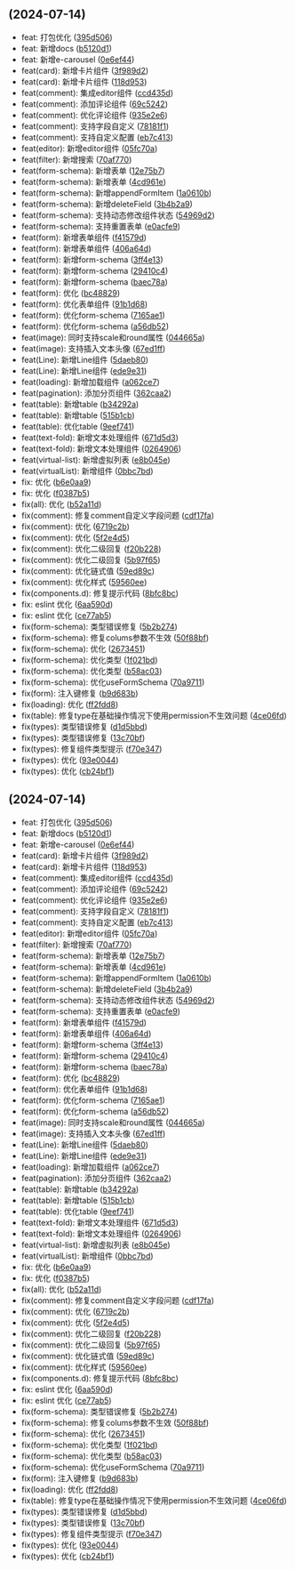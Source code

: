 ##  (2024-07-14)

* feat: 打包优化 ([395d506](https://github.com/c-eqian/e-plus-ui/commit/395d506))
* feat: 新增docs ([b5120d1](https://github.com/c-eqian/e-plus-ui/commit/b5120d1))
* feat: 新增e-carousel ([0e6ef44](https://github.com/c-eqian/e-plus-ui/commit/0e6ef44))
* feat(card): 新增卡片组件 ([3f989d2](https://github.com/c-eqian/e-plus-ui/commit/3f989d2))
* feat(card): 新增卡片组件 ([118d953](https://github.com/c-eqian/e-plus-ui/commit/118d953))
* feat(comment): 集成editor组件 ([ccd435d](https://github.com/c-eqian/e-plus-ui/commit/ccd435d))
* feat(comment): 添加评论组件 ([69c5242](https://github.com/c-eqian/e-plus-ui/commit/69c5242))
* feat(comment): 优化评论组件 ([935e2e6](https://github.com/c-eqian/e-plus-ui/commit/935e2e6))
* feat(comment): 支持字段自定义 ([78181f1](https://github.com/c-eqian/e-plus-ui/commit/78181f1))
* feat(comment): 支持自定义配置 ([eb7c413](https://github.com/c-eqian/e-plus-ui/commit/eb7c413))
* feat(editor): 新增editor组件 ([05fc70a](https://github.com/c-eqian/e-plus-ui/commit/05fc70a))
* feat(filter): 新增搜索 ([70af770](https://github.com/c-eqian/e-plus-ui/commit/70af770))
* feat(form-schema): 新增表单 ([12e75b7](https://github.com/c-eqian/e-plus-ui/commit/12e75b7))
* feat(form-schema): 新增表单 ([4cd961e](https://github.com/c-eqian/e-plus-ui/commit/4cd961e))
* feat(form-schema): 新增appendFormItem ([1a0610b](https://github.com/c-eqian/e-plus-ui/commit/1a0610b))
* feat(form-schema): 新增deleteField ([3b4b2a9](https://github.com/c-eqian/e-plus-ui/commit/3b4b2a9))
* feat(form-schema): 支持动态修改组件状态 ([54969d2](https://github.com/c-eqian/e-plus-ui/commit/54969d2))
* feat(form-schema): 支持重置表单 ([e0acfe9](https://github.com/c-eqian/e-plus-ui/commit/e0acfe9))
* feat(form): 新增表单组件 ([f41579d](https://github.com/c-eqian/e-plus-ui/commit/f41579d))
* feat(form): 新增表单组件 ([406a64d](https://github.com/c-eqian/e-plus-ui/commit/406a64d))
* feat(form): 新增form-schema ([3ff4e13](https://github.com/c-eqian/e-plus-ui/commit/3ff4e13))
* feat(form): 新增form-schema ([29410c4](https://github.com/c-eqian/e-plus-ui/commit/29410c4))
* feat(form): 新增form-schema ([baec78a](https://github.com/c-eqian/e-plus-ui/commit/baec78a))
* feat(form): 优化 ([bc48829](https://github.com/c-eqian/e-plus-ui/commit/bc48829))
* feat(form): 优化表单组件 ([91b1d68](https://github.com/c-eqian/e-plus-ui/commit/91b1d68))
* feat(form): 优化form-schema ([7165ae1](https://github.com/c-eqian/e-plus-ui/commit/7165ae1))
* feat(form): 优化form-schema ([a56db52](https://github.com/c-eqian/e-plus-ui/commit/a56db52))
* feat(image): 同时支持scale和round属性 ([044665a](https://github.com/c-eqian/e-plus-ui/commit/044665a))
* feat(image): 支持插入文本头像 ([67ed1ff](https://github.com/c-eqian/e-plus-ui/commit/67ed1ff))
* feat(Line): 新增Line组件 ([5daeb80](https://github.com/c-eqian/e-plus-ui/commit/5daeb80))
* feat(Line): 新增Line组件 ([ede9e31](https://github.com/c-eqian/e-plus-ui/commit/ede9e31))
* feat(loading): 新增加载组件 ([a062ce7](https://github.com/c-eqian/e-plus-ui/commit/a062ce7))
* feat(pagination): 添加分页组件 ([362caa2](https://github.com/c-eqian/e-plus-ui/commit/362caa2))
* feat(table): 新增table ([b34292a](https://github.com/c-eqian/e-plus-ui/commit/b34292a))
* feat(table): 新增table ([515b1cb](https://github.com/c-eqian/e-plus-ui/commit/515b1cb))
* feat(table): 优化table ([9eef741](https://github.com/c-eqian/e-plus-ui/commit/9eef741))
* feat(text-fold): 新增文本处理组件 ([671d5d3](https://github.com/c-eqian/e-plus-ui/commit/671d5d3))
* feat(text-fold): 新增文本处理组件 ([0264906](https://github.com/c-eqian/e-plus-ui/commit/0264906))
* feat(virtual-list): 新增虚拟列表 ([e8b045e](https://github.com/c-eqian/e-plus-ui/commit/e8b045e))
* feat(virtualList): 新增组件 ([0bbc7bd](https://github.com/c-eqian/e-plus-ui/commit/0bbc7bd))
* fix: 优化 ([b6e0aa9](https://github.com/c-eqian/e-plus-ui/commit/b6e0aa9))
* fix: 优化 ([f0387b5](https://github.com/c-eqian/e-plus-ui/commit/f0387b5))
* fix(all): 优化 ([b52a11d](https://github.com/c-eqian/e-plus-ui/commit/b52a11d))
* fix(comment): 修复comment自定义字段问题 ([cdf17fa](https://github.com/c-eqian/e-plus-ui/commit/cdf17fa))
* fix(comment): 优化 ([6719c2b](https://github.com/c-eqian/e-plus-ui/commit/6719c2b))
* fix(comment): 优化 ([5f2e4d5](https://github.com/c-eqian/e-plus-ui/commit/5f2e4d5))
* fix(comment): 优化二级回复 ([f20b228](https://github.com/c-eqian/e-plus-ui/commit/f20b228))
* fix(comment): 优化二级回复 ([5b97f65](https://github.com/c-eqian/e-plus-ui/commit/5b97f65))
* fix(comment): 优化链式值 ([59ed89c](https://github.com/c-eqian/e-plus-ui/commit/59ed89c))
* fix(comment): 优化样式 ([59560ee](https://github.com/c-eqian/e-plus-ui/commit/59560ee))
* fix(components.d): 修复提示代码 ([8bfc8bc](https://github.com/c-eqian/e-plus-ui/commit/8bfc8bc))
* fix: eslint 优化 ([6aa590d](https://github.com/c-eqian/e-plus-ui/commit/6aa590d))
* fix: eslint 优化 ([ce77ab5](https://github.com/c-eqian/e-plus-ui/commit/ce77ab5))
* fix(form-schema): 类型错误修复 ([5b2b274](https://github.com/c-eqian/e-plus-ui/commit/5b2b274))
* fix(form-schema): 修复colums参数不生效 ([50f88bf](https://github.com/c-eqian/e-plus-ui/commit/50f88bf))
* fix(form-schema): 优化 ([2673451](https://github.com/c-eqian/e-plus-ui/commit/2673451))
* fix(form-schema): 优化类型 ([1f021bd](https://github.com/c-eqian/e-plus-ui/commit/1f021bd))
* fix(form-schema): 优化类型 ([b58ac03](https://github.com/c-eqian/e-plus-ui/commit/b58ac03))
* fix(form-schema): 优化useFormSchema ([70a9711](https://github.com/c-eqian/e-plus-ui/commit/70a9711))
* fix(form): 注入键修复 ([b9d683b](https://github.com/c-eqian/e-plus-ui/commit/b9d683b))
* fix(loading): 优化 ([ff2fdd8](https://github.com/c-eqian/e-plus-ui/commit/ff2fdd8))
* fix(table): 修复type在基础操作情况下使用permission不生效问题 ([4ce06fd](https://github.com/c-eqian/e-plus-ui/commit/4ce06fd))
* fix(types): 类型错误修复 ([d1d5bbd](https://github.com/c-eqian/e-plus-ui/commit/d1d5bbd))
* fix(types): 类型错误修复 ([13c70bf](https://github.com/c-eqian/e-plus-ui/commit/13c70bf))
* fix(types): 修复组件类型提示 ([f70e347](https://github.com/c-eqian/e-plus-ui/commit/f70e347))
* fix(types): 优化 ([93e0044](https://github.com/c-eqian/e-plus-ui/commit/93e0044))
* fix(types): 优化 ([cb24bf1](https://github.com/c-eqian/e-plus-ui/commit/cb24bf1))



##  (2024-07-14)

* feat: 打包优化 ([395d506](https://github.com/c-eqian/e-plus-ui/commit/395d506))
* feat: 新增docs ([b5120d1](https://github.com/c-eqian/e-plus-ui/commit/b5120d1))
* feat: 新增e-carousel ([0e6ef44](https://github.com/c-eqian/e-plus-ui/commit/0e6ef44))
* feat(card): 新增卡片组件 ([3f989d2](https://github.com/c-eqian/e-plus-ui/commit/3f989d2))
* feat(card): 新增卡片组件 ([118d953](https://github.com/c-eqian/e-plus-ui/commit/118d953))
* feat(comment): 集成editor组件 ([ccd435d](https://github.com/c-eqian/e-plus-ui/commit/ccd435d))
* feat(comment): 添加评论组件 ([69c5242](https://github.com/c-eqian/e-plus-ui/commit/69c5242))
* feat(comment): 优化评论组件 ([935e2e6](https://github.com/c-eqian/e-plus-ui/commit/935e2e6))
* feat(comment): 支持字段自定义 ([78181f1](https://github.com/c-eqian/e-plus-ui/commit/78181f1))
* feat(comment): 支持自定义配置 ([eb7c413](https://github.com/c-eqian/e-plus-ui/commit/eb7c413))
* feat(editor): 新增editor组件 ([05fc70a](https://github.com/c-eqian/e-plus-ui/commit/05fc70a))
* feat(filter): 新增搜索 ([70af770](https://github.com/c-eqian/e-plus-ui/commit/70af770))
* feat(form-schema): 新增表单 ([12e75b7](https://github.com/c-eqian/e-plus-ui/commit/12e75b7))
* feat(form-schema): 新增表单 ([4cd961e](https://github.com/c-eqian/e-plus-ui/commit/4cd961e))
* feat(form-schema): 新增appendFormItem ([1a0610b](https://github.com/c-eqian/e-plus-ui/commit/1a0610b))
* feat(form-schema): 新增deleteField ([3b4b2a9](https://github.com/c-eqian/e-plus-ui/commit/3b4b2a9))
* feat(form-schema): 支持动态修改组件状态 ([54969d2](https://github.com/c-eqian/e-plus-ui/commit/54969d2))
* feat(form-schema): 支持重置表单 ([e0acfe9](https://github.com/c-eqian/e-plus-ui/commit/e0acfe9))
* feat(form): 新增表单组件 ([f41579d](https://github.com/c-eqian/e-plus-ui/commit/f41579d))
* feat(form): 新增表单组件 ([406a64d](https://github.com/c-eqian/e-plus-ui/commit/406a64d))
* feat(form): 新增form-schema ([3ff4e13](https://github.com/c-eqian/e-plus-ui/commit/3ff4e13))
* feat(form): 新增form-schema ([29410c4](https://github.com/c-eqian/e-plus-ui/commit/29410c4))
* feat(form): 新增form-schema ([baec78a](https://github.com/c-eqian/e-plus-ui/commit/baec78a))
* feat(form): 优化 ([bc48829](https://github.com/c-eqian/e-plus-ui/commit/bc48829))
* feat(form): 优化表单组件 ([91b1d68](https://github.com/c-eqian/e-plus-ui/commit/91b1d68))
* feat(form): 优化form-schema ([7165ae1](https://github.com/c-eqian/e-plus-ui/commit/7165ae1))
* feat(form): 优化form-schema ([a56db52](https://github.com/c-eqian/e-plus-ui/commit/a56db52))
* feat(image): 同时支持scale和round属性 ([044665a](https://github.com/c-eqian/e-plus-ui/commit/044665a))
* feat(image): 支持插入文本头像 ([67ed1ff](https://github.com/c-eqian/e-plus-ui/commit/67ed1ff))
* feat(Line): 新增Line组件 ([5daeb80](https://github.com/c-eqian/e-plus-ui/commit/5daeb80))
* feat(Line): 新增Line组件 ([ede9e31](https://github.com/c-eqian/e-plus-ui/commit/ede9e31))
* feat(loading): 新增加载组件 ([a062ce7](https://github.com/c-eqian/e-plus-ui/commit/a062ce7))
* feat(pagination): 添加分页组件 ([362caa2](https://github.com/c-eqian/e-plus-ui/commit/362caa2))
* feat(table): 新增table ([b34292a](https://github.com/c-eqian/e-plus-ui/commit/b34292a))
* feat(table): 新增table ([515b1cb](https://github.com/c-eqian/e-plus-ui/commit/515b1cb))
* feat(table): 优化table ([9eef741](https://github.com/c-eqian/e-plus-ui/commit/9eef741))
* feat(text-fold): 新增文本处理组件 ([671d5d3](https://github.com/c-eqian/e-plus-ui/commit/671d5d3))
* feat(text-fold): 新增文本处理组件 ([0264906](https://github.com/c-eqian/e-plus-ui/commit/0264906))
* feat(virtual-list): 新增虚拟列表 ([e8b045e](https://github.com/c-eqian/e-plus-ui/commit/e8b045e))
* feat(virtualList): 新增组件 ([0bbc7bd](https://github.com/c-eqian/e-plus-ui/commit/0bbc7bd))
* fix: 优化 ([b6e0aa9](https://github.com/c-eqian/e-plus-ui/commit/b6e0aa9))
* fix: 优化 ([f0387b5](https://github.com/c-eqian/e-plus-ui/commit/f0387b5))
* fix(all): 优化 ([b52a11d](https://github.com/c-eqian/e-plus-ui/commit/b52a11d))
* fix(comment): 修复comment自定义字段问题 ([cdf17fa](https://github.com/c-eqian/e-plus-ui/commit/cdf17fa))
* fix(comment): 优化 ([6719c2b](https://github.com/c-eqian/e-plus-ui/commit/6719c2b))
* fix(comment): 优化 ([5f2e4d5](https://github.com/c-eqian/e-plus-ui/commit/5f2e4d5))
* fix(comment): 优化二级回复 ([f20b228](https://github.com/c-eqian/e-plus-ui/commit/f20b228))
* fix(comment): 优化二级回复 ([5b97f65](https://github.com/c-eqian/e-plus-ui/commit/5b97f65))
* fix(comment): 优化链式值 ([59ed89c](https://github.com/c-eqian/e-plus-ui/commit/59ed89c))
* fix(comment): 优化样式 ([59560ee](https://github.com/c-eqian/e-plus-ui/commit/59560ee))
* fix(components.d): 修复提示代码 ([8bfc8bc](https://github.com/c-eqian/e-plus-ui/commit/8bfc8bc))
* fix: eslint 优化 ([6aa590d](https://github.com/c-eqian/e-plus-ui/commit/6aa590d))
* fix: eslint 优化 ([ce77ab5](https://github.com/c-eqian/e-plus-ui/commit/ce77ab5))
* fix(form-schema): 类型错误修复 ([5b2b274](https://github.com/c-eqian/e-plus-ui/commit/5b2b274))
* fix(form-schema): 修复colums参数不生效 ([50f88bf](https://github.com/c-eqian/e-plus-ui/commit/50f88bf))
* fix(form-schema): 优化 ([2673451](https://github.com/c-eqian/e-plus-ui/commit/2673451))
* fix(form-schema): 优化类型 ([1f021bd](https://github.com/c-eqian/e-plus-ui/commit/1f021bd))
* fix(form-schema): 优化类型 ([b58ac03](https://github.com/c-eqian/e-plus-ui/commit/b58ac03))
* fix(form-schema): 优化useFormSchema ([70a9711](https://github.com/c-eqian/e-plus-ui/commit/70a9711))
* fix(form): 注入键修复 ([b9d683b](https://github.com/c-eqian/e-plus-ui/commit/b9d683b))
* fix(loading): 优化 ([ff2fdd8](https://github.com/c-eqian/e-plus-ui/commit/ff2fdd8))
* fix(table): 修复type在基础操作情况下使用permission不生效问题 ([4ce06fd](https://github.com/c-eqian/e-plus-ui/commit/4ce06fd))
* fix(types): 类型错误修复 ([d1d5bbd](https://github.com/c-eqian/e-plus-ui/commit/d1d5bbd))
* fix(types): 类型错误修复 ([13c70bf](https://github.com/c-eqian/e-plus-ui/commit/13c70bf))
* fix(types): 修复组件类型提示 ([f70e347](https://github.com/c-eqian/e-plus-ui/commit/f70e347))
* fix(types): 优化 ([93e0044](https://github.com/c-eqian/e-plus-ui/commit/93e0044))
* fix(types): 优化 ([cb24bf1](https://github.com/c-eqian/e-plus-ui/commit/cb24bf1))



